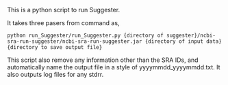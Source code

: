 This is a python script to run Suggester.

It takes three pasers from command as,
```
python run_Suggester/run_Suggester.py {directory of suggester}/ncbi-sra-run-suggester/ncbi-sra-run-suggester.jar {directory of input data} {directory to save output file}
```

This script also remove any information other than the SRA IDs, and automatically name the output file in a style of
yyyymmdd_yyyymmdd.txt. It also outputs log files for any stdrr.
